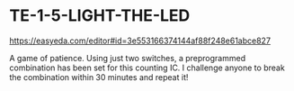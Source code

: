 # TE-1-5-LIGHT-THE-LED

https://easyeda.com/editor#id=3e553166374144af88f248e61abce827

A game of patience. Using just two switches, a preprogrammed combination has been set for this counting IC. I challenge anyone to break the combination within 30 minutes and repeat it! 


